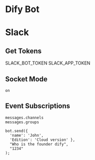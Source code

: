 # Dify Bot

# Slack

## Get Tokens

SLACK_BOT_TOKEN
SLACK_APP_TOKEN

## Socket Mode

```
on
```

## Event Subscriptions

```
messages.channels
messages.groups
```

```
bot.send({ 
  'name': 'John', 
  'Edition': 'Cloud version' }, 
  "Who is the founder dify", 
  "1234"
);
```
